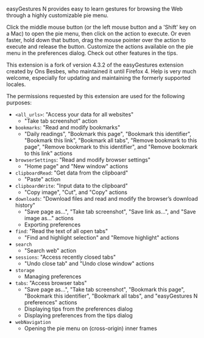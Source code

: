 easyGestures N provides easy to learn gestures for browsing the Web through a highly customizable pie menu.

Click the middle mouse button (or the left mouse button and a 'Shift' key on a Mac) to open the pie menu, then click on the action to execute. Or even faster, hold down that button, drag the mouse pointer over the action to execute and release the button. Customize the actions available on the pie menu in the preferences dialog. Check out other features in the tips.

This extension is a fork of version 4.3.2 of the easyGestures extension created by Ons Besbes, who maintained it until Firefox 4. Help is very much welcome, especially for updating and maintaining the formerly supported locales.

The permissions requested by this extension are used for the following purposes:

- `<all_urls>`: "Access your data for all websites"
  - "Take tab screenshot" action
- `bookmarks`: "Read and modify bookmarks"
  - "Daily readings", "Bookmark this page", "Bookmark this identifier", "Bookmark this link", "Bookmark all tabs", "Remove bookmark to this page", "Remove bookmark to this identifier", and "Remove bookmark to this link" actions
- `browserSettings`: "Read and modify browser settings"
  - "Home page" and "New window" actions
- `clipboardRead`: "Get data from the clipboard"
  - "Paste" action
- `clipboardWrite`: "Input data to the clipboard"
  - "Copy image", "Cut", and "Copy" actions
- `downloads`: "Download files and read and modify the browser’s download history"
  - "Save page as...", "Take tab screenshot", "Save link as...", and "Save image as..." actions
  - Exporting preferences
- `find`: "Read the text of all open tabs"
  - "Find and highlight selection" and "Remove highlight" actions
- `search`
  - "Search web" action
- `sessions`: "Access recently closed tabs"
  - "Undo close tab" and "Undo close window" actions
- `storage`
  - Managing preferences
- `tabs`: "Access browser tabs"
  - "Save page as...", "Take tab screenshot", "Bookmark this page", "Bookmark this identifier", "Bookmark all tabs", and "easyGestures N preferences" actions
  - Displaying tips from the preferences dialog
  - Displaying preferences from the tips dialog
- `webNavigation`
  - Opening the pie menu on (cross-origin) inner frames